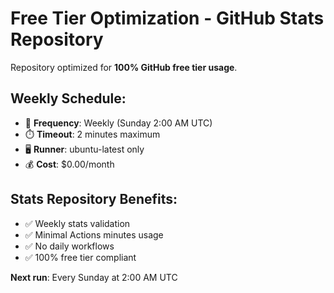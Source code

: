# Free Tier Optimization - GitHub Stats Repository

Repository optimized for **100% GitHub free tier usage**.

## Weekly Schedule:
- 📅 **Frequency**: Weekly (Sunday 2:00 AM UTC)
- ⏱️ **Timeout**: 2 minutes maximum
- 🖥️ **Runner**: ubuntu-latest only
- 💰 **Cost**: $0.00/month

## Stats Repository Benefits:
- ✅ Weekly stats validation
- ✅ Minimal Actions minutes usage
- ✅ No daily workflows
- ✅ 100% free tier compliant

**Next run**: Every Sunday at 2:00 AM UTC